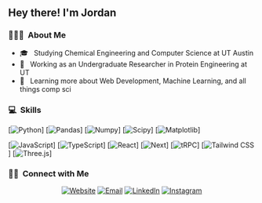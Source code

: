 <h2> Hey there! I'm Jordan</h2>

<h3> 👨🏻‍💻 &nbsp;About Me </h3>

- 🎓 &nbsp; Studying Chemical Engineering and Computer Science at UT Austin
- 💼 &nbsp; Working as an Undergraduate Researcher in Protein Engineering at UT
- 🌱 &nbsp; Learning more about Web Development, Machine Learning, and all things comp sci




<h3> 💻 &nbsp;Skills </h3>


  [![Python](https://img.shields.io/badge/-Python-black?style=flat&logo=python)]
  [![Pandas](https://img.shields.io/badge/-Pandas-black?style=flat&logo=Pandas)]
  [![Numpy](https://img.shields.io/badge/-Numpy-black?style=flat&logo=Numpy&logoColor=white)]
  [![Scipy](https://img.shields.io/badge/-Scipy-black?style=flat&logo=Scipy&logoColor=white)]
  [![Matplotlib](https://img.shields.io/badge/-Matplotlib-black?style=flat&logo=matplotlib&logoColor=white)]


  [![JavaScript](https://img.shields.io/badge/-JavaScript-black?style=flat&logo=javascript)]
  [![TypeScript](https://img.shields.io/badge/-TypeScript-black?style=flat&logo=typescript)]
  [![React](https://img.shields.io/badge/-React-black?style=flat&logo=react)]
  [![Next](https://img.shields.io/badge/-Next.js-black?style=flat&logo=next.js)]
  [![tRPC](https://img.shields.io/badge/-tRPC-black?style=flat&logo=tRPC)]
  [![Tailwind CSS](https://img.shields.io/badge/-TailwindCSS-black?style=flat&logo=tailwindcss)]
  [![Three.js](https://img.shields.io/badge/-Three.js-black?style=flat&logo=threedotjs)]


<h3> 🤝🏻 &nbsp;Connect with Me </h3>

<p align="center">
<a href="https://jordantwells.com"><img alt="Website" src="https://img.shields.io/badge/Website-https://jordantwells.com-blue?style=flat-square&logo=google-chrome"></a>
<a href="mailto:jordantwells@gmail.com"><img alt="Email" src="https://img.shields.io/badge/Email-jordantwells@gmail.com-blue?style=flat-square&logo=gmail"></a>
<a href="https://www.linkedin.com/in/jordantwells/"><img alt="LinkedIn" src="https://img.shields.io/badge/LinkedIn-Jordan%20Wells-blue?style=flat-square&logo=linkedin"></a>
<a href="https://www.instagram.com/jordanwhaless/"><img alt="Instagram" src="https://img.shields.io/badge/Instagram-jordanwhaless-blue?style=flat-square&logo=instagram"></a>

</p>

<br/>

<a href="https://github.com/jordantwells42">
  <!---<img height="180em" src="https://github-readme-stats.vercel.app/api?username=jordantwells42&theme=vue&show_icons=true" />
  <img height="180em" src="https://github-readme-stats.vercel.app/api/top-langs/?username=jordantwells42&theme=vue&layout=compact" />
---!>
</a>

<br/>
